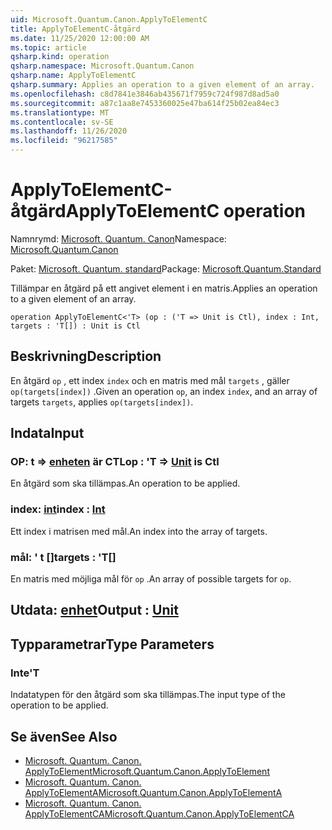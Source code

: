 ```yaml
---
uid: Microsoft.Quantum.Canon.ApplyToElementC
title: ApplyToElementC-åtgärd
ms.date: 11/25/2020 12:00:00 AM
ms.topic: article
qsharp.kind: operation
qsharp.namespace: Microsoft.Quantum.Canon
qsharp.name: ApplyToElementC
qsharp.summary: Applies an operation to a given element of an array.
ms.openlocfilehash: c8d7841e3846ab435671f7959c724f987d8ad5a0
ms.sourcegitcommit: a87c1aa8e7453360025e47ba614f25b02ea84ec3
ms.translationtype: MT
ms.contentlocale: sv-SE
ms.lasthandoff: 11/26/2020
ms.locfileid: "96217585"
---
```

# <a name="applytoelementc-operation"></a><span data-ttu-id="36ae9-102">ApplyToElementC-åtgärd</span><span class="sxs-lookup"><span data-stu-id="36ae9-102">ApplyToElementC operation</span></span>

<span data-ttu-id="36ae9-103">Namnrymd: [Microsoft. Quantum. Canon](xref:Microsoft.Quantum.Canon)</span><span class="sxs-lookup"><span data-stu-id="36ae9-103">Namespace: [Microsoft.Quantum.Canon](xref:Microsoft.Quantum.Canon)</span></span>

<span data-ttu-id="36ae9-104">Paket: [Microsoft. Quantum. standard](https://nuget.org/packages/Microsoft.Quantum.Standard)</span><span class="sxs-lookup"><span data-stu-id="36ae9-104">Package: [Microsoft.Quantum.Standard](https://nuget.org/packages/Microsoft.Quantum.Standard)</span></span>


<span data-ttu-id="36ae9-105">Tillämpar en åtgärd på ett angivet element i en matris.</span><span class="sxs-lookup"><span data-stu-id="36ae9-105">Applies an operation to a given element of an array.</span></span>

```qsharp
operation ApplyToElementC<'T> (op : ('T => Unit is Ctl), index : Int, targets : 'T[]) : Unit is Ctl
```


## <a name="description"></a><span data-ttu-id="36ae9-106">Beskrivning</span><span class="sxs-lookup"><span data-stu-id="36ae9-106">Description</span></span>

<span data-ttu-id="36ae9-107">En åtgärd `op` , ett index `index` och en matris med mål `targets` , gäller `op(targets[index])` .</span><span class="sxs-lookup"><span data-stu-id="36ae9-107">Given an operation `op`, an index `index`, and an array of targets `targets`, applies `op(targets[index])`.</span></span>

## <a name="input"></a><span data-ttu-id="36ae9-108">Indata</span><span class="sxs-lookup"><span data-stu-id="36ae9-108">Input</span></span>

### <a name="op--t--unit--is-ctl"></a><span data-ttu-id="36ae9-109">OP: t => [enheten](xref:microsoft.quantum.lang-ref.unit)  är CTL</span><span class="sxs-lookup"><span data-stu-id="36ae9-109">op : 'T => [Unit](xref:microsoft.quantum.lang-ref.unit)  is Ctl</span></span>

<span data-ttu-id="36ae9-110">En åtgärd som ska tillämpas.</span><span class="sxs-lookup"><span data-stu-id="36ae9-110">An operation to be applied.</span></span>


### <a name="index--int"></a><span data-ttu-id="36ae9-111">index: [int](xref:microsoft.quantum.lang-ref.int)</span><span class="sxs-lookup"><span data-stu-id="36ae9-111">index : [Int](xref:microsoft.quantum.lang-ref.int)</span></span>

<span data-ttu-id="36ae9-112">Ett index i matrisen med mål.</span><span class="sxs-lookup"><span data-stu-id="36ae9-112">An index into the array of targets.</span></span>


### <a name="targets--t"></a><span data-ttu-id="36ae9-113">mål: ' t []</span><span class="sxs-lookup"><span data-stu-id="36ae9-113">targets : 'T[]</span></span>

<span data-ttu-id="36ae9-114">En matris med möjliga mål för `op` .</span><span class="sxs-lookup"><span data-stu-id="36ae9-114">An array of possible targets for `op`.</span></span>



## <a name="output--unit"></a><span data-ttu-id="36ae9-115">Utdata: [enhet](xref:microsoft.quantum.lang-ref.unit)</span><span class="sxs-lookup"><span data-stu-id="36ae9-115">Output : [Unit](xref:microsoft.quantum.lang-ref.unit)</span></span>



## <a name="type-parameters"></a><span data-ttu-id="36ae9-116">Typparametrar</span><span class="sxs-lookup"><span data-stu-id="36ae9-116">Type Parameters</span></span>

### <a name="t"></a><span data-ttu-id="36ae9-117">Inte</span><span class="sxs-lookup"><span data-stu-id="36ae9-117">'T</span></span>

<span data-ttu-id="36ae9-118">Indatatypen för den åtgärd som ska tillämpas.</span><span class="sxs-lookup"><span data-stu-id="36ae9-118">The input type of the operation to be applied.</span></span>

## <a name="see-also"></a><span data-ttu-id="36ae9-119">Se även</span><span class="sxs-lookup"><span data-stu-id="36ae9-119">See Also</span></span>

- [<span data-ttu-id="36ae9-120">Microsoft. Quantum. Canon. ApplyToElement</span><span class="sxs-lookup"><span data-stu-id="36ae9-120">Microsoft.Quantum.Canon.ApplyToElement</span></span>](xref:Microsoft.Quantum.Canon.ApplyToElement)
- [<span data-ttu-id="36ae9-121">Microsoft. Quantum. Canon. ApplyToElementA</span><span class="sxs-lookup"><span data-stu-id="36ae9-121">Microsoft.Quantum.Canon.ApplyToElementA</span></span>](xref:Microsoft.Quantum.Canon.ApplyToElementA)
- [<span data-ttu-id="36ae9-122">Microsoft. Quantum. Canon. ApplyToElementCA</span><span class="sxs-lookup"><span data-stu-id="36ae9-122">Microsoft.Quantum.Canon.ApplyToElementCA</span></span>](xref:Microsoft.Quantum.Canon.ApplyToElementCA)